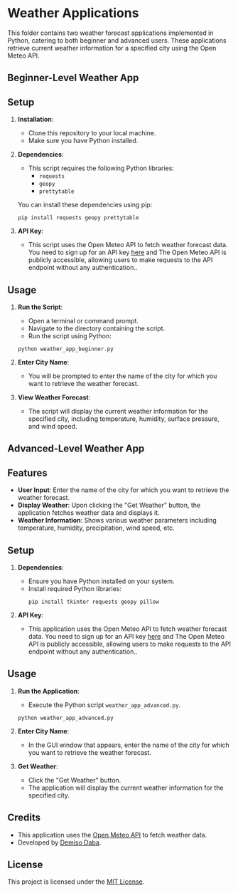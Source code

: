 # Weather Applications

This folder contains two weather forecast applications implemented in Python, catering to both beginner and advanced users. These applications retrieve current weather information for a specified city using the Open Meteo API.

## Beginner-Level Weather App

## Setup

1. **Installation**:
    - Clone this repository to your local machine.
    - Make sure you have Python installed.

2. **Dependencies**:
    - This script requires the following Python libraries:
        - `requests`
        - `geopy`
        - `prettytable`

    You can install these dependencies using pip:
    ```
    pip install requests geopy prettytable
    ```

3. **API Key**:
    - This script uses the Open Meteo API to fetch weather forecast data. You need to sign up for an API key [here](https://open-meteo.com/signup) and The Open Meteo API is publicly accessible, allowing users to make requests to the API endpoint without any authentication.. 
## Usage

1. **Run the Script**:
    - Open a terminal or command prompt.
    - Navigate to the directory containing the script.
    - Run the script using Python:
    ```
    python weather_app_beginner.py
    ```

2. **Enter City Name**:
    - You will be prompted to enter the name of the city for which you want to retrieve the weather forecast.

3. **View Weather Forecast**:
    - The script will display the current weather information for the specified city, including temperature, humidity, surface pressure, and wind speed.

## Advanced-Level Weather App

## Features

- **User Input**: Enter the name of the city for which you want to retrieve the weather forecast.
- **Display Weather**: Upon clicking the "Get Weather" button, the application fetches weather data and displays it.
- **Weather Information**: Shows various weather parameters including temperature, humidity, precipitation, wind speed, etc.

## Setup

1. **Dependencies**:
    - Ensure you have Python installed on your system.
    - Install required Python libraries:
        ```
        pip install tkinter requests geopy pillow
        ```

2. **API Key**:
    - This application uses the Open Meteo API to fetch weather forecast data. You need to sign up for an API key [here](https://open-meteo.com/signup) and The Open Meteo API is publicly accessible, allowing users to make requests to the API endpoint without any authentication..

## Usage

1. **Run the Application**:
    - Execute the Python script `weather_app_advanced.py`.
    ```
    python weather_app_advanced.py
    ```

2. **Enter City Name**:
    - In the GUI window that appears, enter the name of the city for which you want to retrieve the weather forecast.

3. **Get Weather**:
    - Click the "Get Weather" button.
    - The application will display the current weather information for the specified city.

## Credits

- This application uses the [Open Meteo API](https://open-meteo.com) to fetch weather data.
- Developed by [Demiso Daba](https://github.com/DemisoDaba).

## License

This project is licensed under the [MIT License](LICENSE).

